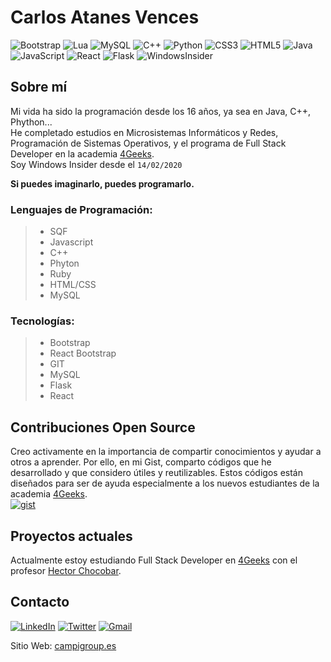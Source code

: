 # Carlos Atanes Vences
![Bootstrap](https://img.shields.io/badge/bootstrap-%23563D7C.svg?style=for-the-badge&logo=bootstrap&logoColor=white) ![Lua](https://img.shields.io/badge/lua-%232C2D72.svg?style=for-the-badge&logo=lua&logoColor=white) ![MySQL](https://img.shields.io/badge/mysql-%2300f.svg?style=for-the-badge&logo=mysql&logoColor=white) ![C++](https://img.shields.io/badge/c++-%2300599C.svg?style=for-the-badge&logo=c%2B%2B&logoColor=white) ![Python](https://img.shields.io/badge/python-3670A0?style=for-the-badge&logo=python&logoColor=ffdd54) ![CSS3](https://img.shields.io/badge/css3-%231572B6.svg?style=for-the-badge&logo=css3&logoColor=white) ![HTML5](https://img.shields.io/badge/html5-%23E34F26.svg?style=for-the-badge&logo=html5&logoColor=white)  ![Java](https://img.shields.io/badge/java-%23ED8B00.svg?style=for-the-badge&logo=openjdk&logoColor=white) ![JavaScript](https://img.shields.io/badge/javascript-%23323330.svg?style=for-the-badge&logo=javascript&logoColor=%23F7DF1E)
![React](https://img.shields.io/badge/react-%2320232a.svg?style=for-the-badge&logo=react&logoColor=%2361DAFB) ![Flask](https://img.shields.io/badge/flask-%23000.svg?style=for-the-badge&logo=flask&logoColor=white) ![WindowsInsider](https://img.shields.io/badge/Windows%20Insider-%23000.svg?style=for-the-badge&logo=windows&logoColor=white)


## Sobre mí
Mi vida ha sido la programación desde los 16 años, ya sea en Java, C++, Phython...  
He completado estudios en Microsistemas Informáticos y Redes, Programación de Sistemas Operativos, y el programa de Full Stack Developer en la academia [4Geeks](https://4geeks.com).  
Soy Windows Insider desde el `14/02/2020`  

**Si puedes imaginarlo, puedes programarlo.**

### Lenguajes de Programación:
> - SQF
> - Javascript
> - C++
> - Phyton
> - Ruby
> - HTML/CSS
> - MySQL

### Tecnologías:
> - Bootstrap
> - React Bootstrap
> - GIT
> - MySQL
> - Flask
> - React
<!--- ## Experiencia
- [Nombre de la Empresa / Proyecto] - [Breve descripción de tus responsabilidades y logros]
- [Nombre de la Empresa / Proyecto] - [Breve descripción de tus responsabilidades y logros]
--->
<!---
## Proyectos Destacados
- **[Nombre del Proyecto]** - Breve descripción del proyecto y tu contribución.
  - Tecnologías utilizadas: [Lista de tecnologías utilizadas]

- **[Nombre del Proyecto]** - Breve descripción del proyecto y tu contribución.
  - Tecnologías utilizadas: [Lista de tecnologías utilizadas]
--->

## Contribuciones Open Source
Creo activamente en la importancia de compartir conocimientos y ayudar a otros a aprender. Por ello, en mi Gist, comparto códigos que he desarrollado y que considero útiles y reutilizables. Estos códigos están diseñados para ser de ayuda especialmente a los nuevos estudiantes de la academia [4Geeks](https://4geeks.com).  
[![gist](http://img.shields.io/badge/Gist-%23000.svg?style=for-the-badge&logo=gist&logoColor=white)](https://gist.github.com/xXcarlos117Xx2)

<!---
## Blog y Recursos
Escribo ocasionalmente en mi [blog](enlace al blog) sobre [temas específicos]. También, comparto recursos útiles y proyectos interesantes en [otra plataforma] o [redes sociales].
--->
## Proyectos actuales
Actualmente estoy estudiando Full Stack Developer en [4Geeks](https://4geeks.com) con el profesor [Hector Chocobar](https://github.com/hchocobar).  

## Contacto
[![LinkedIn](https://img.shields.io/badge/linkedin-%230077B5.svg?style=for-the-badge&logo=linkedin&logoColor=white)](https://www.linkedin.com/in/xxcarlos117xx2/)
[![Twitter](https://img.shields.io/badge/Twitter-%231DA1F2.svg?style=for-the-badge&logo=Twitter&logoColor=white)](https://twitter.com/xXcarlos117Xx2) [![Gmail](https://img.shields.io/badge/Gmail-D14836?style=for-the-badge&logo=gmail&logoColor=white)](mailto:carlos117g@gmail.com)

Sitio Web: [campigroup.es](http://www.campigroup.es)
